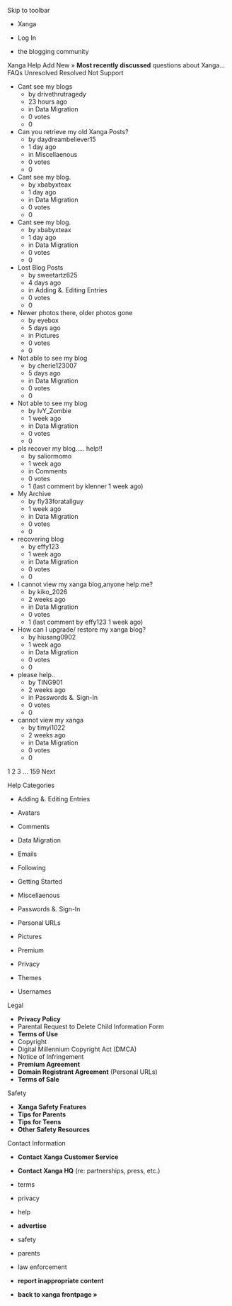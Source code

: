 Skip to toolbar

*   Xanga

*   Log In

*   the blogging community

Xanga Help Add New » **Most recently discussed** questions about Xanga… FAQs Unresolved Resolved Not Support

*   Cant see my blogs
    *   by drivethrutragedy
    *   23 hours ago
    *   in Data Migration
    *   0 votes
    *   0
*   Can you retrieve my old Xanga Posts?
    *   by daydreambeliever15
    *   1 day ago
    *   in Miscellaenous
    *   0 votes
    *   0
*   Cant see my blog.
    *   by xbabyxteax
    *   1 day ago
    *   in Data Migration
    *   0 votes
    *   0
*   Cant see my blog.
    *   by xbabyxteax
    *   1 day ago
    *   in Data Migration
    *   0 votes
    *   0
*   Lost Blog Posts
    *   by sweetartz625
    *   4 days ago
    *   in Adding &. Editing Entries
    *   0 votes
    *   0
*   Newer photos there, older photos gone
    *   by eyebox
    *   5 days ago
    *   in Pictures
    *   0 votes
    *   0
*   Not able to see my blog
    *   by cherie123007
    *   5 days ago
    *   in Data Migration
    *   0 votes
    *   0
*   Not able to see my blog
    *   by IvY\_Zombie
    *   1 week ago
    *   in Data Migration
    *   0 votes
    *   0
*   pls recover my blog..... help!!
    *   by saliormomo
    *   1 week ago
    *   in Comments
    *   0 votes
    *   1 (last comment by klenner 1 week ago)
*   My Archive
    *   by fly33foratallguy
    *   1 week ago
    *   in Data Migration
    *   0 votes
    *   0
*   recovering blog
    *   by effy123
    *   1 week ago
    *   in Data Migration
    *   0 votes
    *   0
*   I cannot view my xanga blog,anyone help me?
    *   by kiko\_2026
    *   2 weeks ago
    *   in Data Migration
    *   0 votes
    *   1 (last comment by effy123 1 week ago)
*   How can I upgrade/ restore my xanga blog?
    *   by hiusang0902
    *   1 week ago
    *   in Data Migration
    *   0 votes
    *   0
*   please help..
    *   by TING901
    *   2 weeks ago
    *   in Passwords &. Sign-In
    *   0 votes
    *   0
*   cannot view my xanga
    *   by timyi1022
    *   2 weeks ago
    *   in Data Migration
    *   0 votes
    *   0

1 2 3 ... 159 Next

Help Categories

*   Adding &. Editing Entries
*   Avatars
*   Comments
*   Data Migration
*   Emails
*   Following
*   Getting Started
*   Miscellaenous

*   Passwords &. Sign-In
*   Personal URLs
*   Pictures
*   Premium
*   Privacy
*   Themes
*   Usernames

Legal

*   **Privacy Policy**
*   Parental Request to Delete Child Information Form
*   **Terms of Use**
*   Copyright
*   Digital Millennium Copyright Act (DMCA)
*   Notice of Infringement
*   **Premium Agreement**
*   **Domain Registrant Agreement** (Personal URLs)
*   **Terms of Sale**

Safety

*   **Xanga Safety Features**
*   **Tips for Parents**
*   **Tips for Teens**
*   **Other Safety Resources**

Contact Information

*   **Contact Xanga Customer Service**
*   **Contact Xanga HQ** (re: partnerships, press, etc.)

*   terms
*   privacy
*   help
*   **advertise**

*   safety
*   parents
*   law enforcement
*   **report inappropriate content**

*   **back to xanga frontpage »**